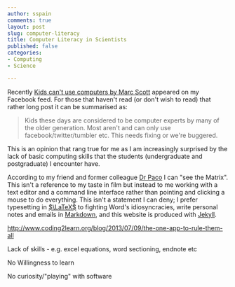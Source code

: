 ```yaml
---
author: sspain
comments: true
layout: post
slug: computer-literacy
title: Computer Literacy in Scientists
published: false
categories:
- Computing
- Science

---
```


Recently [Kids can't use computers by Marc Scott](http://www.coding2learn.org/blog/2013/07/29/kids-cant-use-computers/) appeared on my Facebook feed. For those that haven't read (or don't wish to read) that rather long post it can be summarised as:

> Kids these days are considered to be computer experts by many of the older generation. Most aren't and can only use facebook/twitter/tumbler etc. This needs fixing or we're buggered.

This is an opinion that rang true for me as I am increasingly surprised by the lack of basic computing skills that the students (undergraduate and postgraduate) I encounter have.

According to my friend and former colleague [Dr Paco](https://twitter.com/Paco_bham) I can "see the Matrix". This isn't a reference to my taste in film but instead to me working with a text editor and a command line interface rather than pointing and clicking a mouse to do everything. This isn't a statement I can deny; I prefer typesetting in [$\LaTeX$](http://www.latex-project.org/) to fighting Word's idiosyncracies, write personal notes and emails in [Markdown](http://daringfireball.net/projects/markdown/), and this website is produced with [Jekyll](http://jekyllrb.com).


http://www.coding2learn.org/blog/2013/07/09/the-one-app-to-rule-them-all


Lack of skills - e.g. excel equations, word sectioning, endnote etc

No Willingness to learn

No curiosity/"playing" with software


